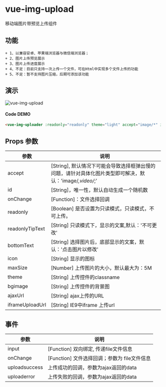 # vue-img-upload 

移动端图片带预览上传组件


## 功能

	+ 1、以兼容安卓、苹果端浏览器与微信端浏览器；
	+ 2、图片上传预览展示
	+ 3、图片上传进度展示
	+ 4、不足：目前只支持一次上传一个文件，可在Html中实现多个文件上传的功能
	+ 5、不足：暂不支持图片压缩，后期可添加该功能

 ## 演示


![vue-img-upload]()

#### Code DEMO
```html
<vue-img-uploader :readonly="readonly" theme="light" accept="image/*" icon="camera" bgimage="/static/imgs/seriouswork/idcard-z.png" :img-src="relationFiled.idcard_positive_url" :ajax-url="uploadApi" @uploadsuccess="onUploadSuccess($event, 'idcard_positive')"></vue-img-uploader>
```
## Props 参数
| 参数        	| 说明           |
| ------------- |-------------|
| accept		|[String], 默认情况下可能会导致选择框弹出慢的问题，请针对具体化图片类型即可解决，默认：'image/*,video/*;'		|
| id          | [String]，唯一性，默认自动生成一个随机数 |
| onChange     | [Function]：文件选择回调 | 
| readonly       | [Boolean]   是否设置为只读模式，只读模式，不可上传。| 
| readonlyTipText  | [String] 只读模式下，显示的文案,默认：'不可更改' |
| bottomText	|[String] 选择图片后，底部显示的文案，默认：'点击图片以修改'		|
| icon 		|[String]	显示的图标 |
| maxSize 	|[Number]	上传图片的大小，默认最大为：5M |
| theme	|[String]	上传控件的classname |
| bgimage	|[String]	上传控件的背景图 |
| ajaxUrl	|[String]	ajax上传的URL |
| iframeUploadUrl	|[String]	IE9中iframe 上传url |




## 事件

| 参数            | 说明          |
| -------------   |-------------|
| input   | [Function] 双向绑定, 传递file文件信息 |
| onChange | [Function] 文件选择回调；参数为 file文件信息 |
| uploadsuccess | 上传成功的回调，参数为ajax返回的data |
| uploaderror  | 上传失败的回调，参数为ajax返回的data |

